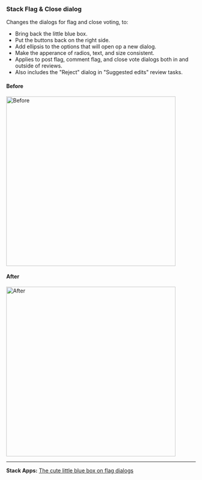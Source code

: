 ### Stack Flag & Close dialog

Changes the dialogs for flag and close voting, to:

- Bring back the little blue box.
- Put the buttons back on the right side.
- Add ellipsis to the options that will open op a new dialog.
- Make the apperance of radios, text, and size consistent.
- Applies to post flag, comment flag, and close vote dialogs both in and outside of reviews.
- Also includes the "Reject" dialog in "Suggested edits" review tasks.

#### Before
<img src="https://i.stack.imgur.com/foRiB.png" width="450" alt="Before" />

#### After
<img src="https://i.stack.imgur.com/nRhsR.png" width="450" alt="After" />

---

**Stack Apps:** [The cute little blue box on flag dialogs](https://stackapps.com/questions/9131/the-cute-little-blue-box-on-flag-dialogs)
